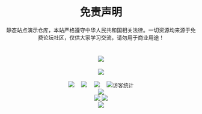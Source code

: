 <!-- 碎言碎语 -->
<h1 align="center">免责声明</h1>
<p align="center">静态站点演示仓库，本站严格遵守中华人民共和国相关法律。一切资源均来源于免费论坛社区，仅供大家学习交流，请勿用于商业用途！</p>

<!-- 打字动效 -->                
<h1 align="center">
  <a href="https://sunguoqi.com/">
    <img src="https://readme-typing-svg.herokuapp.com/?lines=console.log('站点演示仓库')&center=true&size=14">
  </a>
</h1>

<!-- 敲代码的图片 -->
<div align="center" ><img order-radius="100px" src="https://cdn.jsdelivr.net/gh/sun0225SUN/photos/images/202108300019556.gif"/></div>

<!-- 分行 -->
<br>

<!-- 个人资料徽标 -->
<div align="center">
  <a href="http://huasen.cc/"><img src="https://img.shields.io/badge/website-%E4%B8%AA%E4%BA%BA%E7%BD%91%E7%AB%99-blue"></a>&emsp;
  <a href="https://blog.csdn.net/L184820911/"><img src="https://img.shields.io/badge/CSDN-%E5%8D%9A%E5%AE%A2-c32136"></a>&emsp;
  <a href="https://space.bilibili.com/241546158/"><img src="https://img.shields.io/badge/bilibili-B%E7%AB%99-ff69b4"></a>&emsp;
  <img src="https://visitor-badge.glitch.me/badge?page_id=huasenjio" alt="访客统计" />
</div>

<!-- banner -->
<div align="center"><img src="https://cdn.jsdelivr.net/gh/sun0225SUN/photos/images/202110311924844.png" /></div>

<!-- 展示项目 -->
<div align="center">
  <a href="">
    <img src="https://github-readme-stats.vercel.app/api/pin/?username=huasenjio&repo=huasen-portal&theme=dark&bg_color=0d1117&hide_border=true" />
  </a>
  <a href="">
    <img src="https://github-readme-stats.vercel.app/api/pin/?username=huasenjio&repo=huasen-example&theme=dark&bg_color=0d1117&hide_border=true" />
  </a>
</div>

<!-- 访客图 -->
<div align="center"> <img src="https://activity-graph.herokuapp.com/graph?username=huasenjio&theme=xcode" /> </div>
